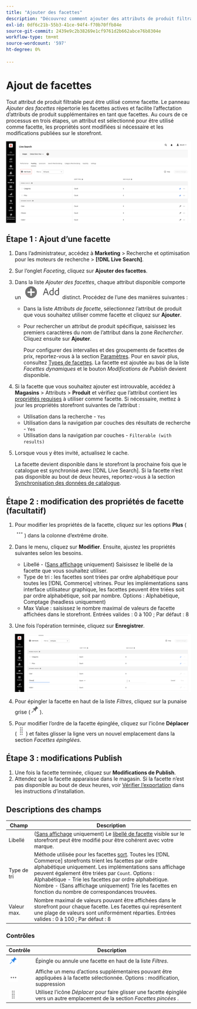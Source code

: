 ```yaml
---
title: "Ajouter des facettes"
description: "Découvrez comment ajouter des attributs de produit filtrables en tant que  [!DNL Live Search] facettes."
exl-id: 0df6c21b-55b3-41ce-94f4-f70b70ffb84e
source-git-commit: 2439e9c2b38269e1cf9761d2b662abce76b8304e
workflow-type: tm+mt
source-wordcount: '597'
ht-degree: 0%

---
```


# Ajout de facettes

Tout attribut de produit filtrable peut être utilisé comme facette. Le panneau *Ajouter des facettes* répertorie les facettes actives et facilite l’affectation d’attributs de produit supplémentaires en tant que facettes. Au cours de ce processus en trois étapes, un attribut est sélectionné pour être utilisé comme facette, les propriétés sont modifiées si nécessaire et les modifications publiées sur le storefront.

![Ajouter des facettes](assets/facets-add.png)

## Étape 1 : Ajout d’une facette

1. Dans l’administrateur, accédez à **Marketing** > Recherche et optimisation pour les moteurs de recherche > **[!DNL Live Search]**.
1. Sur l’onglet *Faceting*, cliquez sur **Ajouter des facettes**.
1. Dans la liste *Ajouter des facettes*, chaque attribut disponible comporte un ![bouton Ajouter](assets/btn-add.png) distinct. Procédez de l’une des manières suivantes :

   * Dans la liste *Attributs de facette*, sélectionnez l’attribut de produit que vous souhaitez utiliser comme facette et cliquez sur **Ajouter**.
   * Pour rechercher un attribut de produit spécifique, saisissez les premiers caractères du nom de l’attribut dans la zone *Rechercher*. Cliquez ensuite sur **Ajouter**.

     Pour configurer des intervalles et des groupements de facettes de prix, reportez-vous à la section [Paramètres](settings.md). Pour en savoir plus, consultez [Types de facettes](facets-type.md).
La facette est ajoutée au bas de la liste *Facettes dynamiques* et le bouton *Modifications de Publish* devient disponible.

1. Si la facette que vous souhaitez ajouter est introuvable, accédez à **Magasins** > Attributs > **Produit** et vérifiez que l’attribut contient les [propriétés requises](facets.md) à utiliser comme facette. Si nécessaire, mettez à jour les propriétés storefront suivantes de l’attribut :

   * Utilisation dans la recherche - `Yes`
   * Utilisation dans la navigation par couches des résultats de recherche - `Yes`
   * Utilisation dans la navigation par couches - `Filterable (with results)`

1. Lorsque vous y êtes invité, actualisez le cache.

   La facette devient disponible dans le storefront la prochaine fois que le catalogue est synchronisé avec [!DNL Live Search]. Si la facette n’est pas disponible au bout de deux heures, reportez-vous à la section [Synchronisation des données de catalogue](install.md#synchronize-catalog-data).

## Étape 2 : modification des propriétés de facette (facultatif)

1. Pour modifier les propriétés de la facette, cliquez sur les options **Plus** (![Plus de sélecteur](assets/btn-more.png)) dans la colonne d’extrême droite.
1. Dans le menu, cliquez sur **Modifier**. Ensuite, ajustez les propriétés suivantes selon les besoins.

   * Libellé - ([Sans affichage](facets-type.md) uniquement) Saisissez le libellé de la facette que vous souhaitez utiliser.
   * Type de tri : les facettes sont triées par ordre alphabétique pour toutes les [!DNL Commerce] vitrines. Pour les implémentations sans interface utilisateur graphique, les facettes peuvent être triées soit par ordre alphabétique, soit par nombre. Options : Alphabétique, Comptage (headless uniquement)
   * Max Value : saisissez le nombre maximal de valeurs de facette affichées dans le storefront. Entrées valides : 0 à 100 ; Par défaut : 8

1. Une fois l’opération terminée, cliquez sur **Enregistrer**.

   ![Modifier les facettes](assets/facet-edit.png)

1. Pour épingler la facette en haut de la liste *Filtres*, cliquez sur la punaise grise (![Sélecteur d’épingles](assets/btn-pin-gray.png)).
1. Pour modifier l’ordre de la facette épinglée, cliquez sur l’icône **Déplacer** (![Déplacer le sélecteur](assets/btn-move.png)) et faites glisser la ligne vers un nouvel emplacement dans la section *Facettes épinglées*.

## Étape 3 : modifications Publish

1. Une fois la facette terminée, cliquez sur **Modifications de Publish**.
1. Attendez que la facette apparaisse dans le magasin.
Si la facette n’est pas disponible au bout de deux heures, voir [Vérifier l’exportation](install.md#synchronize-catalog-data) dans les instructions d’installation.

## Descriptions des champs

| Champ | Description |
|--- |--- |
| Libellé | ([Sans affichage](facets-type.md) uniquement) Le [libellé de facette](facets-type.md) visible sur le storefront peut être modifié pour être cohérent avec votre marque. |
| Type de tri | Méthode utilisée pour les facettes [sort](facets-type.md). Toutes les [!DNL Commerce] storefronts trient les facettes par ordre alphabétique uniquement. Les implémentations sans affichage peuvent également être triées par `Count`. Options :<br />Alphabétique - Trie les facettes par ordre alphabétique.<br />Nombre - (Sans affichage uniquement) Trie les facettes en fonction du nombre de correspondances trouvées. |
| Valeur max. | Nombre maximal de valeurs pouvant être affichées dans le storefront pour chaque facette. Les facettes qui représentent une plage de valeurs sont uniformément réparties. Entrées valides : 0 à 100 ; Par défaut : 8 |

### Contrôles

| Contrôle | Description |
|--- |--- |
| ![Sélecteur d’épingles](assets/btn-pin-blue.png) | Épingle ou annule une facette en haut de la liste *Filtres*. |
| ![Plus de sélecteur](assets/btn-more.png) | Affiche un menu d’actions supplémentaires pouvant être appliquées à la facette sélectionnée. Options : modification, suppression |
| ![Déplacer le sélecteur](assets/btn-move.png) | Utilisez l’icône *Déplacer* pour faire glisser une facette épinglée vers un autre emplacement de la section *Facettes pincées* . |
